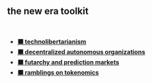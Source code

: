 ## the new era toolkit

<br>

* **[⬛ technolibertarianism](technolibertarianism)**
* **[⬛ decentralized autonomous organizations](daos)**
* **[⬛ futarchy and prediction markets](futarchy)**
* **[⬛ ramblings on tokenomics](tokenomics)**
